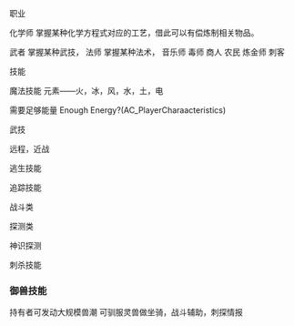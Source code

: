 职业

化学师  掌握某种化学方程式对应的工艺，借此可以有偿炼制相关物品。

武者  掌握某种武技，
法师  掌握某种法术，
音乐师
毒师
商人
农民
炼金师
刺客

技能

魔法技能
元素——火，冰，风，水，土，电

需要足够能量
Enough Energy?(AC_PlayerCharaacteristics)


武技

远程，近战

逃生技能

追踪技能


战斗类

探测类

神识探测

刺杀技能

### 御兽技能

持有者可发动大规模兽潮
可驯服灵兽做坐骑，战斗辅助，刺探情报
